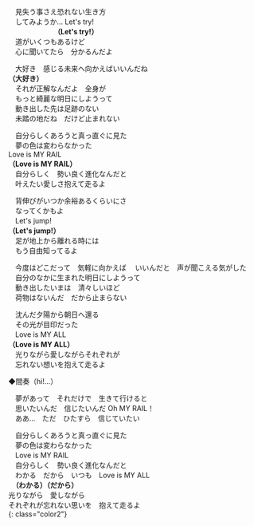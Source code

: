 　見失う事さえ恐れない生き方  
　してみようか…  Let's try!    
　　　　　　　**（Let's try!）**  
　道がいくつもあるけど  
　心に聞いてたら　分かるんだよ

　大好き　感じる未来へ向かえばいいんだね  
**（大好き）**  
　それが正解なんだよ　全身が  
　もっと綺麗な明日にしようって  
　動き出した先は足跡のない  
　未踏の地だね　だけど止まれない

　自分らしくあろうと真っ直ぐに見た  
　夢の色は変わらなかった  
 Love is MY RAIL  
**（Love is MY RAIL）**  
　自分らしく　勢い良く進化なんだと  
　叶えたい愛しさ抱えて走るよ

　背伸びがいつか余裕あるくらいにさ  
　なってくかもよ  
　Let's jump!  
**（Let's jump!）**  
　足が地上から離れる時には  
　もう自由知ってるよ

　今度はどこだって　気軽に向かえば
　いいんだと　声が聞こえる気がした  
　自分のなかに生まれた明日にしようって  
　動き出したいまは　清々しいほど  
　荷物はないんだ　だから止まらない

　沈んだ夕陽から朝日へ還る  
　その光が目印だった  
　Love is MY ALL  
**（Love is MY ALL）**  
　光りながら愛しながらそれぞれが  
　忘れない想いを抱えて走るよ

◆間奏（hi!…）

　夢があって　それだけで　生きて行けると  
　思いたいんだ　信じたいんだ Oh MY RAIL！  
　ああ…　ただ　ひたすら　信じていたい

　自分らしくあろうと真っ直ぐに見た  
　夢の色は変わらなかった  
　Love is MY RAIL  
　自分らしく　勢い良く進化なんだと  
　わかる　だから　いつも　Love is MY ALL  
　**（わかる）（だから）**  
光りながら　愛しながら  
それぞれが忘れない思いを　抱えて走るよ  
{: class="color2"}
